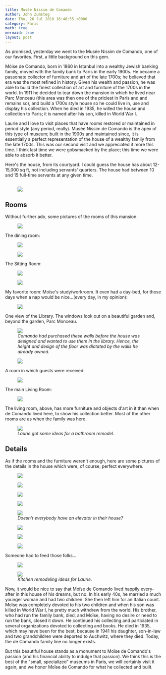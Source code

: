 ```yaml
---
title: Musée Nissim de Comando
author: John Zumsteg
date: Thu, 26 Jul 2018 16:46:55 +0000
category: Paris
math: true
mermaid: true
layout: post
---
```

As promised, yesterday we went to the Musée Nissim de Comando, one of our favorites. First, a little background on this gem.

Möise de Comando, born in 1860 in Istanbul into a wealthy Jewish banking family, moved with the family bank to Paris in the early 1900s. He became a passonate collector of furniture and art of the late 1700s; he believed that era was the most refined in history. Given his wealth and passion, he was able to build the finest collection of art and furniture of the 1700s in the world. In 1911 he decided to tear down the mansion in which he lived near Parc Monceau (this area was then one of the priciest in Paris and and remains so), and build a 1700s style house so he could live in, use and display his collection. When he died in 1935, he willed the house and collection to Paris; it is named after his son, killed in World War I.

Laurie and I love to visit places that have rooms restored or maintained in period style (any period, really). Musée Nissim de Comando is the apex of this type of museum; built in the 1900s and maintained since, it is essentially a perfect representation of the house of a wealthy family from the late 1700s. This was our second visit and we appreciated it more this time. I think last time we were gobsmacked by the place; this time we were able to absorb it better.

Here's the house, from its courtyard. I could guess the house has about 12-15,000 sq ft, not including servants' quarters. The house had between 10 and 15 full-time servants at any given time.
<h2><figure class = "landscape">
	<img src="{{site.url}}/assets/images/2018/07/DSC05701.jpg"/>
	<figcaption></figcaption>
</figure>

</h2>
<h2>Rooms</h2>
Without further ado, some pictures of the rooms of this mansion.

<figure class = "landscape">
	<img src="{{site.url}}/assets/images/2018/07/DSC05655.jpg"/>
	<figcaption></figcaption>
</figure>



The dining room:<figure class = "landscape">
	<img src="{{site.url}}/assets/images/2018/07/DSC05688.jpg"/>
	<figcaption></figcaption>
</figure>

<figure class = "landscape">
	<img src="{{site.url}}/assets/images/2018/07/DSC05683.jpg"/>
	<figcaption></figcaption>
</figure>



The Sitting Room:

<figure class = "landscape">
	<img src="{{site.url}}/assets/images/2018/07/DSC05633-1.jpg"/>
	<figcaption></figcaption>
</figure>



<figure class = "portrait">
	<img src="{{site.url}}/assets/images/2018/07/DSC05634-1.jpg"/>
	<figcaption></figcaption>
</figure>

My favorite room: Moïse's study/workroom. It even had a day-bed, for those days when a nap would be nice...(every day, in my opinion):

<figure class = "landscape">
	<img src="{{site.url}}/assets/images/2018/07/DSC05642-1.jpg"/>
	<figcaption></figcaption>
</figure>



One view of the Library. The windows look out on a beautiful garden and, beyond the garden, Parc Monceau.

<figure class = "landscape">
	<img src="{{site.url}}/assets/images/2018/07/DSC05638.jpg"/>
	<figcaption><em>Comando had purchased these walls before the house was designed and wanted to use them in the library. Hence, the height and design of the floor was dictated by the walls he already owned.</em></figcaption>
</figure>



<figure class = "landscape">
	<img src="{{site.url}}/assets/images/2018/07/DSC05645.jpg"/>
	<figcaption></figcaption>
</figure>

A room in which guests were received:<figure class = "landscape">
	<img src="{{site.url}}/assets/images/2018/07/DSC05656.jpg"/>
	<figcaption></figcaption>
</figure>



The main Living Room:<figure class = "landscape">
	<img src="{{site.url}}/assets/images/2018/07/DSC05658.jpg"/>
	<figcaption></figcaption>
</figure>



The living room, above, has more furniture and objects d'art in it than when de Comando lived here, to show his collection better. Most of the other rooms are as when the family was here.

<figure class = "landscape">
	<img src="{{site.url}}/assets/images/2018/07/DSC05627.jpg"/>
	<figcaption><em>Laurie got some ideas for a bathroom remodel.</em></figcaption>
</figure>


<h2>Details</h2>
As if the rooms and the furniture weren't enough, here are some pictures of the details in the house which were, of course, perfect everywhere.

<figure class = "landscape">
	<img src="{{site.url}}/assets/images/2018/07/DSC05691.jpg"/>
	<figcaption></figcaption>
</figure>



<figure class = "landscape">
	<img src="{{site.url}}/assets/images/2018/07/DSC05629.jpg"/>
	<figcaption></figcaption>
</figure>


<figure class = "landscape">
	<img src="{{site.url}}/assets/images/2018/07/DSC05630.jpg"/>
	<figcaption></figcaption>
</figure>


<figure class = "landscape">
	<img src="{{site.url}}/assets/images/2018/07/DSC05640.jpg"/>
	<figcaption></figcaption>
</figure>



<figure class = "portrait">
	<img src="{{site.url}}/assets/images/2018/07/DSC05648.jpg"/>
	<figcaption><em>Doesn't everybody have an elevator in their house?</em></figcaption>
</figure>



<figure class = "portrait">
	<img src="{{site.url}}/assets/images/2018/07/DSC05649.jpg"/>
	<figcaption></figcaption>
</figure>

 <figure class = "landscape">
	<img src="{{site.url}}/assets/images/2018/07/DSC05650.jpg"/>
	<figcaption></figcaption>
</figure>



<figure class = "portrait">
	<img src="{{site.url}}/assets/images/2018/07/DSC05628.jpg"/>
	<figcaption></figcaption>
</figure>



Someone had to feed those folks... <figure class = "landscape">
	<img src="{{site.url}}/assets/images/2018/07/DSC05693-1.jpg"/>
	<figcaption></figcaption>
</figure>



<figure class = "landscape">
	<img src="{{site.url}}/assets/images/2018/07/DSC05694-1.jpg"/>
	<figcaption><em>Kitchen remodeling ideas for Laurie.</em></figcaption>
</figure>



Now, it would be nice to say that Moïse de Comando lived happily every-after in this house of his dreams, but no. In his early 40s, he married a much younger woman and had two children. She then left him for an Italian count. Moïse was completely devoted to his two children and when his son was killed in World War I, he pretty much withdrew from the world. His brother, who had run the family bank, died, and Moïse, having no desire or need to run the bank, closed it down. He continued his collecting and particiated in several organizations devoted to collecting and books. He died in 1935, which may have been for the best, because in 1941 his daughter, son-in-law and two grandchildren were deported to Auchwitz, where they died. Today, the de Comando family line no longer exists.

But this beautiful house stands as a monument to Moïse de Comando's passion (and his financial ability to indulge that passion). We think this is the best of the "small, specialized" museums in Paris, we will certainly visit it again, and we honor Moïse de Comando for what he collected and built.
